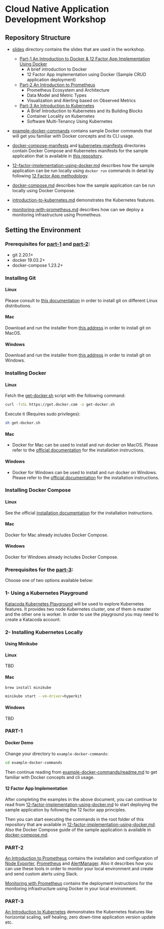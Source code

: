# Cloud Native Application Development Workshop

## Repository Structure

- [slides](./slides) directory contains the slides that are used in the workshop.
    - [Part-1 An Introduction to Docker & 12 Factor App Implementation Using Docker](./slides/an-introduction-to-docker-and-12-app-implementation-using-docker.pdf)
        - A brief introduction to Docker
        - 12 Factor App implementation using Docker (Sample CRUD application deployment)
    - [Part-2 An Introduction to Prometheus](./slides/an-introduction-to-prometheus.pdf)
        - Prometheus Ecosystem and Architecture
        - Data Model and Metric Types
        - Visualization and Alerting based on Observed Metrics
    - [Part-3 An Introduction to Kubernetes](./slides/an-introduction-to-kubernetes.pdf)
        - A Brief Introduction to Kubernetes and its Building Blocks
        - Container Locality on Kubernetes
        - Software Multi-Tenancy Using Kubernetes

- [example-docker-commands](./example-docker-commands) contains sample Docker commands that will get you familiar with Docker concepts and its CLI usage.

- [docker-compose-manifests](./docker-compose-manifests) and [kubernetes-manifests](./kubernetes-manifests) directories contain Docker Compose and Kubernetes manifests for the sample application that is available in [this repository](https://github.com/cemalunal/sample-crud-app).

- [12-factor-implementation-using-docker.md](./12-factor-implementation-using-docker.md) describes how the sample application can be run locally using `docker run` commands in detail by following [12 Factor App methodology](https://12factor.net/).

- [docker-compose.md](./docker-compose.md) describes how the sample application can be run locally using Docker Compose.

- [introduction-to-kubernetes.md](./introduction-to-kubernetes.md) demonstrates the Kubernetes features.

- [monitoring-with-prometheus.md](./monitoring-with-prometheus.md) describes how can we deploy a monitoring infrastructure using Prometheus.

## Setting the Environment

### Prerequisites for [part-1](./slides/an-introduction-to-docker-and-12-app-implementation-using-docker.pdf) and [part-2](./slides/an-introduction-to-prometheus.pdf):

* git 2.20.1+
* docker 19.03.2+
* docker-compose 1.23.2+

### Installing Git

#### Linux

Please consult to [this documentation](https://git-scm.com/download/linux) in order to install git on different Linux distributions.

#### Mac

Download and run the installer from [this address](https://git-scm.com/download/mac) in order to install git on MacOS.

#### Windows

Download and run the installer from [this address](https://git-scm.com/download/win) in order to install git on Windows.


### Installing Docker

#### Linux
Fetch the [get-docker.sh](https://get.docker.com/) script with the following command:
```bash
curl -fsSL https://get.docker.com -o get-docker.sh
```

Execute it (Requires sudo privileges):

```bash
sh get-docker.sh
```

#### Mac
- Docker for Mac can be used to install and run docker on MacOS. Please refer to the [official documentation](https://docs.docker.com/docker-for-mac/) for the installation instructions.

#### Windows
- Docker for Windows can be used to install and run docker on Windows. Please refer to the [official documentation](https://docs.docker.com/docker-for-windows/) for the installation instructions.


### Installing Docker Compose

#### Linux

See the official [installation documentation](https://docs.docker.com/compose/install/) for the installation instructions.

#### Mac
Docker for Mac already includes Docker Compose.

#### Windows
Docker for Windows already includes Docker Compose.

### Prerequisites for the [part-3](./slides/an-introduction-to-kubernetes.pdf):

Choose one of two options available below:

### 1- Using a Kubernetes Playground
[Katacoda Kubernetes Playground](https://www.katacoda.com/courses/kubernetes/playground) will be used to explore Kubernetes features. It provides two node Kubernetes cluster, one of them is master and the other one is worker. In order to use the playground you may need to create a Katacoda account.

### 2- Installing Kubernetes Locally

#### Using Minikube

#### Linux
TBD

#### Mac

```bash
brew install minikube
```

```bash
minikube start --vm-driver=hyperkit
```

#### Windows
TBD

### PART-1

#### Docker Demo

Change your directory to `example-docker-commands`:

```bash
cd example-docker-commands
```

Then continue reading from [example-docker-commands/readme.md](./example-docker-commands/readme.md) to get familiar with Docker concepts and cli usage.

#### 12 Factor App Implementation

After completing the examples in the above document, you can continue to read from [12-factor-implementation-using-docker.md](./12-factor-implementation-using-docker.md) to start deploying the sample application by following the 12 factor app principles.

Then you can start executing the commands in the root folder of this repository that are available in [12-factor-implementation-using-docker.md](./12-factor-implementation-using-docker.md). Also the Docker Compose guide of the sample application is available in [docker-compose.md](./docker-compose.md).

### PART-2

[An Introduction to Prometheus](./introduction-to-prometheus.md) contains the installation and configuration of [Node Exporter](https://github.com/prometheus/node_exporter/blob/master/README.md), [Prometheus](https://prometheus.io/) and [AlertManager](https://prometheus.io/docs/alerting/alertmanager/). Also it describes how you can use these tools in order to monitor your local environment and create and send custom alerts using Slack.

[Monitoring with Prometheus](./monitoring-with-prometheus.md) contains the deployment instructions for the monitoring infrastructure using Docker in your local environment.

### PART-3
[An Introduction to Kubernetes](./introduction-to-kubernetes.md) demonstrates the Kubernetes features like horizontal scaling, self healing, zero down-time application version update etc. 

